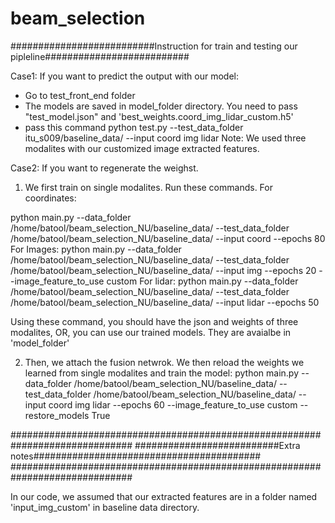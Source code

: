 # beam_selection
##########################Instruction for train and testing our pipleline##########################

Case1: If you want to predict the output with our model:
- Go to test_front_end folder
- The models are saved in model_folder directory. You need to pass "test_model.json" and 'best_weights.coord_img_lidar_custom.h5'
- pass this command
python test.py --test_data_folder itu_s009/baseline_data/ --input coord img lidar
Note: We used three modalites with our customized image extracted features.






Case2: If you want to regenerate the weighst.
1. We first train on single modalites. Run these commands.
For coordinates:

python main.py --data_folder /home/batool/beam_selection_NU/baseline_data/ --test_data_folder /home/batool/beam_selection_NU/baseline_data/ --input coord --epochs 80
For Images:
python main.py --data_folder /home/batool/beam_selection_NU/baseline_data/ --test_data_folder /home/batool/beam_selection_NU/baseline_data/ --input img  --epochs 20 --image_feature_to_use custom
For lidar:
python main.py --data_folder /home/batool/beam_selection_NU/baseline_data/ --test_data_folder /home/batool/beam_selection_NU/baseline_data/ --input lidar  --epochs 50


Using these command, you should have the json and weights of three modalites, OR, you can use our trained models. They are avaialbe in 'model_folder'

2. Then, we attach the fusion netwrok. We then reload the weights we learned from single modalites and train the model:
python main.py --data_folder /home/batool/beam_selection_NU/baseline_data/ --test_data_folder /home/batool/beam_selection_NU/baseline_data/ --input coord img lidar  --epochs 60 --image_feature_to_use custom --restore_models True

##############################################################################
##########################Extra notes#########################################
##############################################################################

In our code, we assumed that our extracted features are in a folder named 'input_img_custom' in baseline data directory.

